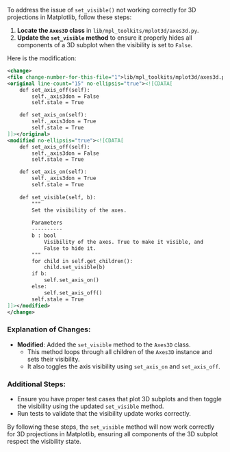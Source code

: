 To address the issue of `set_visible()` not working correctly for 3D projections in Matplotlib, follow these steps:

1. **Locate the `Axes3D` class** in `lib/mpl_toolkits/mplot3d/axes3d.py`.
2. **Update the `set_visible` method** to ensure it properly hides all components of a 3D subplot when the visibility is set to `False`.

Here is the modification:

```xml
<change>
<file change-number-for-this-file="1">lib/mpl_toolkits/mplot3d/axes3d.py</file>
<original line-count="15" no-ellipsis="true"><![CDATA[
    def set_axis_off(self):
        self._axis3don = False
        self.stale = True

    def set_axis_on(self):
        self._axis3don = True
        self.stale = True
]]></original>
<modified no-ellipsis="true"><![CDATA[
    def set_axis_off(self):
        self._axis3don = False
        self.stale = True

    def set_axis_on(self):
        self._axis3don = True
        self.stale = True
    
    def set_visible(self, b):
        """
        Set the visibility of the axes.
        
        Parameters
        ----------
        b : bool
            Visibility of the axes. True to make it visible, and 
            False to hide it.
        """
        for child in self.get_children():
            child.set_visible(b)
        if b:
            self.set_axis_on()
        else:
            self.set_axis_off()
        self.stale = True
]]></modified>
</change>
```

### Explanation of Changes:
- **Modified**: Added the `set_visible` method to the `Axes3D` class.
  - This method loops through all children of the `Axes3D` instance and sets their visibility.
  - It also toggles the axis visibility using `set_axis_on` and `set_axis_off`.

### Additional Steps:
- Ensure you have proper test cases that plot 3D subplots and then toggle the visibility using the updated `set_visible` method.
- Run tests to validate that the visibility update works correctly.

By following these steps, the `set_visible` method will now work correctly for 3D projections in Matplotlib, ensuring all components of the 3D subplot respect the visibility state.